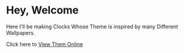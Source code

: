 # Hey, Welcome
Here I'll be making Clocks Whose Theme is inspired by many Different Wallpapers.

Click here to <a href="https://imlolman.github.io/From-Wallpaper-To-Clock">View Them Online</a>
